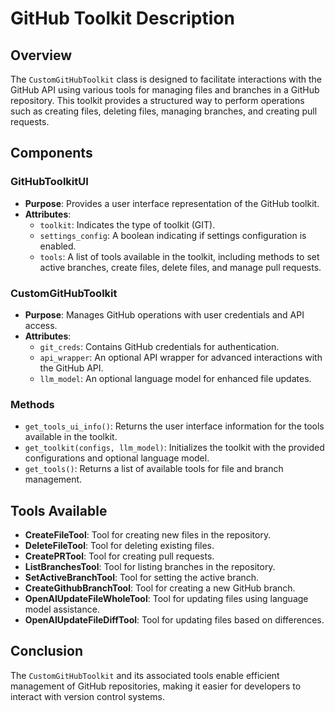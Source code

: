 # GitHub Toolkit Description

## Overview
The `CustomGitHubToolkit` class is designed to facilitate interactions with the GitHub API using various tools for managing files and branches in a GitHub repository. This toolkit provides a structured way to perform operations such as creating files, deleting files, managing branches, and creating pull requests.

## Components

### GitHubToolkitUI
- **Purpose**: Provides a user interface representation of the GitHub toolkit.
- **Attributes**:
  - `toolkit`: Indicates the type of toolkit (GIT).
  - `settings_config`: A boolean indicating if settings configuration is enabled.
  - `tools`: A list of tools available in the toolkit, including methods to set active branches, create files, delete files, and manage pull requests.

### CustomGitHubToolkit
- **Purpose**: Manages GitHub operations with user credentials and API access.
- **Attributes**:
  - `git_creds`: Contains GitHub credentials for authentication.
  - `api_wrapper`: An optional API wrapper for advanced interactions with the GitHub API.
  - `llm_model`: An optional language model for enhanced file updates.

### Methods
- `get_tools_ui_info()`: Returns the user interface information for the tools available in the toolkit.
- `get_toolkit(configs, llm_model)`: Initializes the toolkit with the provided configurations and optional language model.
- `get_tools()`: Returns a list of available tools for file and branch management.

## Tools Available
- **CreateFileTool**: Tool for creating new files in the repository.
- **DeleteFileTool**: Tool for deleting existing files.
- **CreatePRTool**: Tool for creating pull requests.
- **ListBranchesTool**: Tool for listing branches in the repository.
- **SetActiveBranchTool**: Tool for setting the active branch.
- **CreateGithubBranchTool**: Tool for creating a new GitHub branch.
- **OpenAIUpdateFileWholeTool**: Tool for updating files using language model assistance.
- **OpenAIUpdateFileDiffTool**: Tool for updating files based on differences.

## Conclusion
The `CustomGitHubToolkit` and its associated tools enable efficient management of GitHub repositories, making it easier for developers to interact with version control systems.